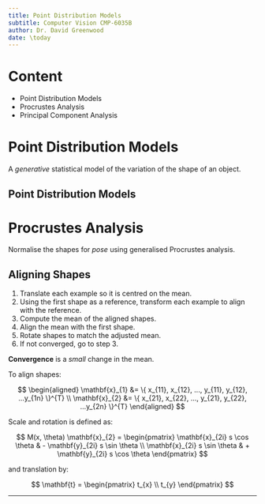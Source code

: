 ```yaml
---
title: Point Distribution Models
subtitle: Computer Vision CMP-6035B
author: Dr. David Greenwood
date: \today
---
```


# Content

- Point Distribution Models
- Procrustes Analysis
- Principal Component Analysis

# Point Distribution Models

A _generative_ statistical model of the variation of the shape of an object.

## Point Distribution Models

# Procrustes Analysis

Normalise the shapes for _pose_ using generalised Procrustes analysis.

## Aligning Shapes

1. Translate each example so it is centred on the mean.
2. Using the first shape as a reference, transform each example to align with the reference.
3. Compute the mean of the aligned shapes.
4. Align the mean with the first shape.
5. Rotate shapes to match the adjusted mean.
6. If not converged, go to step 3.

**Convergence** is a _small_ change in the mean.

To align shapes:

$$
\begin{aligned}
\mathbf{x}_{1} &= \{ x_{11}, x_{12}, ..., y_{11}, y_{12}, ...y_{1n} \}^{T} \\
\mathbf{x}_{2} &= \{ x_{21}, x_{22}, ..., y_{21}, y_{22}, ...y_{2n} \}^{T}
\end{aligned}
$$

Scale and rotation is defined as:

$$
M(x, \theta) \mathbf{x}_{2} =
\begin{pmatrix}
\mathbf{x}_{2i} s \cos \theta & - \mathbf{y}_{2i} s \sin \theta  \\
\mathbf{x}_{2i} s \sin \theta & + \mathbf{y}_{2i} s \cos \theta
\end{pmatrix}
$$

and translation by:

$$
\mathbf{t} =
\begin{pmatrix} t_{x} \\ t_{y} \end{pmatrix}
$$

---
